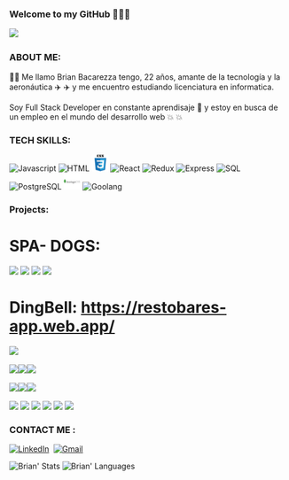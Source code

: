 ### Welcome to my GitHub  👋👨‍💻

<img src ="https://i.pinimg.com/originals/2b/d9/b3/2bd9b3f6cb8c6237d88a28ffb57654bc.gif"/>
 
 ### ABOUT ME:
 :technologist: Me llamo Brian Bacarezza tengo, 22 años, amante de la tecnología y la  aeronáutica :airplane: :airplane: y  me encuentro estudiando licenciatura en informatica.
 
Soy Full Stack Developer en constante aprendisaje :rocket: y estoy en busca de un empleo en el mundo del desarrollo web :boom: :boom:
 


### TECH SKILLS:
<p>
    <a><img height="30" alt="Javascript" src="https://camo.githubusercontent.com/1f7186a9be6da41cf90bd5d97a203962e6e47b67ac401c52e87e4afe42a25235/68747470733a2f2f75706c6f61642e77696b696d656469612e6f72672f77696b6970656469612f636f6d6d6f6e732f7468756d622f362f36612f4a6176615363726970742d6c6f676f2e706e672f34383070782d4a6176615363726970742d6c6f676f2e706e67" data-canonical-src="https://upload.wikimedia.org/wikipedia/commons/thumb/6/6a/JavaScript-logo.png/480px-JavaScript-logo.png" style="max-width:100%;"></a>
    <a><img height="30" alt="HTML" src="https://camo.githubusercontent.com/0821ae25cbd292f1c724d2fbf808a78136e61c72ec42a1a961d2be9288441930/68747470733a2f2f7777772e77332e6f72672f68746d6c2f6c6f676f2f646f776e6c6f6164732f48544d4c355f4c6f676f5f3531322e706e67" data-canonical-src="https://www.w3.org/html/logo/downloads/HTML5_Logo_512.png" style="max-width:100%;"></a>
    <a> <img height="30" alt="CSS3" src="https://raw.githubusercontent.com/github/explore/80688e429a7d4ef2fca1e82350fe8e3517d3494d/topics/css/css.png" style="max-width:100%/></a>
    <a><img height="30" alt="NodeJS" src="https://victorroblesweb.es/wp-content/uploads/2018/01/nodejs-victorroblesweb.png" style="max-width:100%;"></a>
    <a><img height="30" alt="React" src="https://camo.githubusercontent.com/42d79599b684d4449d0fab6ee8df849c39fa0148993c7680b85210494dda4599/68747470733a2f2f63646e342e69636f6e66696e6465722e636f6d2f646174612f69636f6e732f6c6f676f732d332f3630302f52656163742e6a735f6c6f676f2d3531322e706e67" data-canonical-src="https://cdn4.iconfinder.com/data/icons/logos-3/600/React.js_logo-512.png" style="max-width:100%;"></a>
    <a><img height="30" alt="Redux" src="https://camo.githubusercontent.com/d3d1874579d4c426185cc3f0b5819d05cad0e3cb0d62ce2b182daea2abab84b3/68747470733a2f2f696d672e69636f6e73382e636f6d2f636f6c6f722f34382f3030303030302f72656475782e706e67" data-canonical-src="https://img.icons8.com/color/48/000000/redux.png" style="max-width:100%;"></a>
    <a><img height="30" alt="Express" src="https://camo.githubusercontent.com/7ec3abcd6d3c307833892183db0fc207c73786e2852517daa0c5be09456663af/68747470733a2f2f656e637279707465642d74626e302e677374617469632e636f6d2f696d616765733f713d74626e3a414e6439476352504479522d586237304473614d64726b3238627431445a36785a3036317a42444b657726757371703d434155" data-canonical-src="https://encrypted-tbn0.gstatic.com/images?q=tbn:ANd9GcRPDyR-Xb70DsaMdrk28bt1DZ6xZ061zBDKew&amp;usqp=CAU" style="max-width:100%;"></a>
    <a><img height="30" alt="SQL" src="https://camo.githubusercontent.com/e1cd7d44e225fb4df5f1c3675101bccfa1a7dcaf97a4b5993262f95ecf0f1e96/68747470733a2f2f7777772e6c6f676f6c796e782e636f6d2f696d616765732f6c6f676f6c796e782f63302f63306638346439353039643636393061373063653463353936663734306336322e706e67" data-canonical-src="https://www.logolynx.com/images/logolynx/c0/c0f84d9509d6690a70ce4c596f740c62.png" style="max-width:100%;"></a>
    <a><img height="30" alt="PostgreSQL" src="https://camo.githubusercontent.com/2717985f26463c118a5e93fd5ab74cbafe4dd5c9e9a9ca4bf2af249baf4d92a7/68747470733a2f2f75706c6f61642e77696b696d656469612e6f72672f77696b6970656469612f636f6d6d6f6e732f7468756d622f322f32392f506f737467726573716c5f656c657068616e742e7376672f3132303070782d506f737467726573716c5f656c657068616e742e7376672e706e67" data-canonical-src="https://upload.wikimedia.org/wikipedia/commons/thumb/2/29/Postgresql_elephant.svg/1200px-Postgresql_elephant.svg.png" style="max-width:100%;"></a>
     <a><img height="30" alt="MongoDB"  src="https://raw.githubusercontent.com/github/explore/80688e429a7d4ef2fca1e82350fe8e3517d3494d/topics/mongodb/mongodb.png" style="max-width:100% /></a>
    <a><img height="30" alt="git" src="https://camo.githubusercontent.com/eb88d34dc21a1762c4097fb7b8a56202198c252561d7ac4fb245d8388091c3eb/68747470733a2f2f65372e706e676567672e636f6d2f706e67696d616765732f3731332f3535382f706e672d636c69706172742d636f6d70757465722d69636f6e732d70726f2d6769742d6769746875622d6c6f676f2d746578742d6c6f676f2d7468756d626e61696c2e706e67" data-canonical-src="https://e7.pngegg.com/pngimages/713/558/png-clipart-computer-icons-pro-git-github-logo-text-logo-thumbnail.png" style="max-width:100%;"></a>
 <a><img height="30" alt="Goolang" src="https://i0.wp.com/unaaldia.hispasec.com/wp-content/uploads/2020/12/golang.png?fit=700%2C395&ssl=1" style="max-width:100%;"></a>
</p>

### Projects:

#  SPA- DOGS:
<img src ="https://blogger.googleusercontent.com/img/a/AVvXsEiBk_-L0xkdl3mdrYRHpZ0U2ATMVQtsNrnxNHYLQ4kZmS-2gnWoaOW4YEHRy3u_uGDOKp8yusRslnj9gsbA5Q8Ee3d9GCQIOxnDG2N-mSszdLaKs69sdIlEOWvvbu9jHO8n4XEHSvU_mfUw4ZI5a90e3dqtp-B6M8FlszjxGZUl-kkMEqCJa1uMK53r2w=w532-h193" height="584"/>

<img src ="https://blogger.googleusercontent.com/img/a/AVvXsEhLvRytSokJ8k2znmWxcQuhOdeNs6PDD5GuNsjocXobFjV3-6jS8o6rL-jXgNuMudhL2Im3rEbOqsaZlub_we0VQpWrBA74eJQZR5qImn-KQGBxeZJz9S4_dni-TluXNdpYPec3auNouqlXXjn_seiYdFrqnCeUSubC1Fbbk5mzQU34DyUI9n14GpcfaQ=w507-h288"/>

<img src="https://blogger.googleusercontent.com/img/a/AVvXsEhe0-js2HC_yprsRquKNXjjfIqyrRc2AV1cPvw1bDywopBJ7STnSPoxFyCEP86IrtdhlvdtsCXcLvUewe0VFeUk_-Hnyrx_BfrsEvycJry9sojD5eD32Hk6T0aVX1OWUNJN71l5JXL2AnGR9txawmzM-iFNEUY_GfruTRKB_d82IWS3JYY9hkQeFkHd-w=w467-h225"/>

<img  src ="https://blogger.googleusercontent.com/img/a/AVvXsEhxsxUgA26Zy_JG-kkBkyzuWdmNILEYbLUXnapW6GWuhaaOh8amkOV09maAYjJZguJv1TVpUi_astWYgfvoc6BcAWWFYPInvBP-XL1uuQtenEYQdSID743bUPNhV6_rnEGrSfDPci2jZockxMkHZDMPGGanfvuYzKmEQUtQYY8oay7qLYRzVjHTdThmKA=w522-h276"/>

#  DingBell: https://restobares-app.web.app/


<img src ="https://lh3.googleusercontent.com/-BIeT1_ac2cE/YdWOtvt-B9I/AAAAAAAAa6c/MTNJc0j5QPYpn2xDQ8CoKfLu6OGGhERKwCNcBGAsYHQ/image.png"/>

<img src ="https://lh3.googleusercontent.com/-sMK90Gr00Lw/YeG2tWssTSI/AAAAAAAAa_M/Qd8BALG8kN0p6mTTmOj-npDGBi3_Ks0OwCNcBGAsYHQ/w321-h557/image.png"/><img  src ="https://lh3.googleusercontent.com/-2j_7_eTZmec/YeG3ApcOBII/AAAAAAAAa_U/vbzwmMVJNmMB3KbFH7iQUByMRXTli0G4gCNcBGAsYHQ/w291-h581/image.png"/><img src ="https://lh3.googleusercontent.com/-BCFCyuFwnNc/YeG8wN_v4NI/AAAAAAAAbAo/5LYxLxDsTBEdHTGBRuPv2ozcGXivii5pwCNcBGAsYHQ/w320-h614/image.png"/>

<img src ="https://lh3.googleusercontent.com/-DKfPHUZrhnw/YeG3eiIV9DI/AAAAAAAAa_c/s9kLGFRvoScvX6_0djPTR6KTcIwtpkL7gCNcBGAsYHQ/w292-h589/image.png"/><img src ="https://lh3.googleusercontent.com/-kPWWrcRCXZY/YeG3mSHh2TI/AAAAAAAAa_g/nO7i9ou5Mn4pwNZPHk5P_O7uyq3vo2DjQCNcBGAsYHQ/w297-h589/image.png"/><img src ="https://lh3.googleusercontent.com/-RboeccpUgck/YeG5B2_9nFI/AAAAAAAAbAU/3JX26R8o83sdGSjXw492Ei8DCK-tH8OuACNcBGAsYHQ/w248-h513/image.png"/>

<img src ="https://lh3.googleusercontent.com/-u__mseSa2Yw/YeG5LPnebvI/AAAAAAAAbAc/29kIweCiVIkCLfLftuQyiq9pwuhxMAxuQCNcBGAsYHQ/w307-h613/image.png"/>

<img src ="https://lh3.googleusercontent.com/-_ELo_tV51ug/YeG4TwQ_v9I/AAAAAAAAa_4/0oG4FepRkqE5iV_jcOwRdw6AB7IWuDorQCNcBGAsYHQ/w648-h301/image.png"/>

<img src ="https://lh3.googleusercontent.com/-TCBGWvGjSV8/YeG37YEVXsI/AAAAAAAAa_s/OF4EKrA6LGAiOeb2zn2yP7fh20JeO9UJgCNcBGAsYHQ/w630-h291/image.png"/>

<img src ="https://lh3.googleusercontent.com/-nMmCZ4LrsY4/YeG4bO8UHeI/AAAAAAAAa_8/Tg1Znt8wcTcJjTvVbN7x2jXTUHuNvQgQwCNcBGAsYHQ/w659-h297/image.png"/>

<img src ="https://lh3.googleusercontent.com/-kjwd9HMIkfs/YeG4ofglVUI/AAAAAAAAbAE/0Ku8q8coYDYNd97KeXDiFOg1QvqsXFooQCNcBGAsYHQ/w655-h303/image.png"/>

<img src ="https://lh3.googleusercontent.com/-h9tzwOo9jp0/YeG4yesw6JI/AAAAAAAAbAM/KGBfZ1dBLLgCeBHgx3ZBoxWduFcuBdVewCNcBGAsYHQ/w614-h277/image.png"/>









### CONTACT ME :

<a href="https://www.linkedin.com/in/brian-bacarezza/"><img src="https://img.shields.io/badge/linkedin-%230077B5.svg?&style=for-the-badge&logo=linkedin&logoColor=white" alt="LinkedIn" /></a>&nbsp;
<a href="brianbn0@gmail.com?subject=Hola%20Jiji"><img src="https://img.shields.io/badge/gmail-%23D14836.svg?&style=for-the-badge&logo=gmail&logoColor=white" alt="Gmail"/></a>&nbsp;


<!--
**brianbacca/brianbacca** is a ✨ _special_ ✨ repository because its `README.md` (this file) appears on your GitHub profile.

Here are some ideas to get you started:

-->
![Brian' Stats](https://github-readme-stats.vercel.app/api?username=brianbacca&show_icons=true&theme=buefy)
![Brian' Languages](https://github-readme-stats.vercel.app/api/top-langs/?username=brianbacca&hide=jupyter%20notebook&layout=compact)
